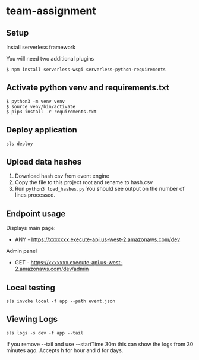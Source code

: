 # team-assignment

## Setup
Install serverless framework

You will need two additional plugins
```
$ npm install serverless-wsgi serverless-python-requirements
```

## Activate python venv and requirements.txt
```
$ python3 -m venv venv
$ source venv/bin/activate
$ pip3 install -r requirements.txt
```

## Deploy application
```
sls deploy
```

## Upload data hashes
1. Download hash csv from event engine
2. Copy the file to this project root and rename to hash.csv
3. Run ```python3 load_hashes.py``` You should see output on the number of lines processed.

## Endpoint usage
Displays main page:
* ANY - https://xxxxxxx.execute-api.us-west-2.amazonaws.com/dev

Admin panel
* GET - https://xxxxxxx.execute-api.us-west-2.amazonaws.com/dev/admin

## Local testing
```
sls invoke local -f app --path event.json
```

## Viewing Logs
```
sls logs -s dev -f app --tail
```
If you remove --tail and use --startTime 30m this can show the logs from 30 minutes ago. Accepts h for hour and d for days.
